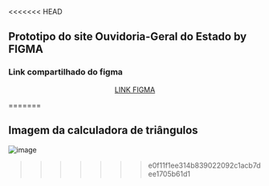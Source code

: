 
<<<<<<< HEAD
## Prototipo do site Ouvidoria-Geral do Estado by FIGMA

### Link compartilhado do figma

<p align="center">
  <a href="https://www.figma.com/file/ES7rA4pWcLtGO4VETPaXiW/Ouvidoria-Geral-do-Esp%C3%ADrito-Santo_pages-to-jpg-0001?node-id=0%3A1&t=eypxR27hPyepJVcE-1">LINK FIGMA</a>
</p>



=======
## Imagem da calculadora de triângulos


![image](https://user-images.githubusercontent.com/102314911/212941603-ed902d0a-d4dd-4d8d-849a-dcef9b671428.png)

>>>>>>> e0f11f1ee314b839022092c1acb7dee1705b61d1
